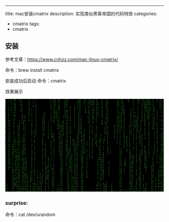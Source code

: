 ---
title: mac安装cmatrix
description: 实现类似黑客帝国的代码特效
categories:
 - cmatrix
tags:
 - cmatrix

<!-- more -->

##  安装

参考文章：https://www.cnhzz.com/mac-linux-cmatrix/

命令：brew install cmatrix

安装成功后启动
命令：cmatrix

效果展示

![cmatrix_demo](https://github.com/hzheng93/PictureLibrary/blob/master/pictureLib/WX20180928-154126@2x.png)


### surprise:
命令：cat /dev/urandom